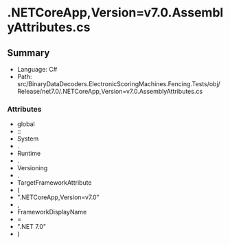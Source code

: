 ﻿# .NETCoreApp,Version=v7.0.AssemblyAttributes.cs

## Summary

* Language: C#
* Path: src/BinaryDataDecoders.ElectronicScoringMachines.Fencing.Tests/obj/Release/net7.0/.NETCoreApp,Version=v7.0.AssemblyAttributes.cs

### Attributes

 - global
 - ::
 - System
 - .
 - Runtime
 - .
 - Versioning
 - .
 - TargetFrameworkAttribute
 - (
 - ".NETCoreApp,Version=v7.0"
 - ,
 - FrameworkDisplayName
 - =
 - ".NET 7.0"
 - )

